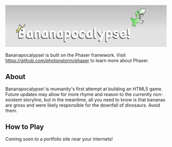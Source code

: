 <!-- http://localhost:8000/
 python -m SimpleHTTPServer -->

![Bananapocalypse](logo.jpg)

Bananapocalypse! is built on the Phaser framework. Visit https://github.com/photonstorm/phaser to learn more about Phaser.

## About

Bananapocalypse! is mumanity's  first attempt at building an HTML5 game. Future updates may allow for more rhyme and reason to the currently non-existent storyline, but in the meantime, all you need to know is that bananas are gross and were likely responsible for the downfall of dinosaurs. Avoid them.

## How to Play

Coming soon to a portfolio site near your internets!
